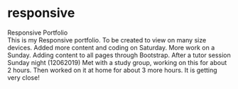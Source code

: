 # responsive
Responsive Portfolio <br>
This is my Responsive portfolio.
To be created to view on many size devices.
Added more content and coding on Saturday.
More work on a Sunday. Adding content to all pages through Bootstrap.
After a tutor session Sunday night (12062019)
Met with a study group, working on this for about 2 hours. Then worked on it at home for about 3 more hours. It is getting very close!
